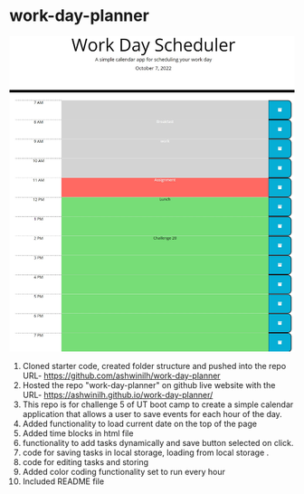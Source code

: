 # work-day-planner
![screen-shot-challenge5](./assets/images/Screenshotplanner-image-1.jpg)
1. Cloned starter code, created folder structure and pushed into the repo URL-  https://github.com/ashwinilh/work-day-planner
2. Hosted the repo "work-day-planner" on github live website with the URL-  https://ashwinilh.github.io/work-day-planner/
3. This repo is for challenge 5 of UT boot camp to create  a simple calendar application that allows a user to save events for each hour of the day.
4. Added functionality to load current date on the top of the page
5. Added time blocks in html file
6. functionality to add tasks dynamically and save button selected on click.
7. code for saving tasks in local storage, loading from local storage .
8. code for editing tasks and storing
9. Added color coding functionality set to run every hour
10. Included README file